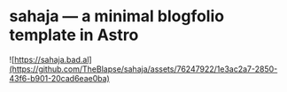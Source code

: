 # sahaja — a minimal blogfolio template in Astro
![https://sahaja.bad.al](https://github.com/TheBlapse/sahaja/assets/76247922/1e3ac2a7-2850-43f6-b901-20cad6eae0ba)
